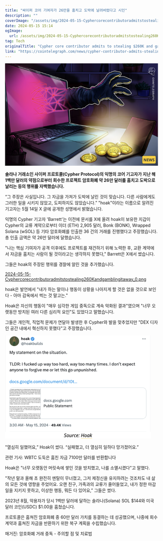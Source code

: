 ```yaml
---
title: "싸이퍼 코어 기여자가 26만을 훔치고 도박에 날려버렸다고 시인"
description: ""
coverImage: "/assets/img/2024-05-15-Cyphercorecontributoradmitstostealing260Kandgamblingitaway_thumbnail.png"
date: 2024-05-15 15:14
ogImage: 
  url: /assets/img/2024-05-15-Cyphercorecontributoradmitstostealing260Kandgamblingitaway_thumbnail.png
tag: Tech
originalTitle: "Cypher core contributor admits to stealing $260K and gambling it away"
link: "https://cointelegraph.com/news/cypher-contributor-admits-stealing-gambling-protocol-funds"
---
```



![2024-05-15-Cyphercorecontributoradmitstostealing260Kandgamblingitaway_thumbnail](/assets/img/2024-05-15-Cyphercorecontributoradmitstostealing260Kandgamblingitaway_thumbnail.png)

**솔라나 거래소인 사이퍼 프로토콜(Cypher Protocol)의 익명의 코어 기고자가 지난 해 1백만 달러의 약점으로부터 회수한 프로젝트 암호화폐 약 26만 달러를 훔치고 도박으로 날리는 등의 행위를 자백했습니다.**

“그 주장은 사실입니다. 그 자금을 가져가 도박에 날린 것이 맞습니다. 다른 사람에게도 그러한 일을 시키지 않았고, 도피하지도 않았습니다.” "hoak"이라는 이름으로 알려진 기고자는 5월 14일 X 글에 공개한 성명에서 밝혔습니다.



익명의 Cypher 기고자 'Barrett'는 이전에 문서를 X에 올려 hoak이 보유한 지갑이 Cypher의 교류 계약으로부터 이더 (ETH) 2,905 달러, Bonk (BONK), Wrapped Solana (wSOL) 등 기타 암호화폐를 인출한 36 건의 거래를 진행했다고 주장했습니다. 총 인출 금액은 약 26만 달러에 달했습니다.

"나는 핵심 기여자가 공격 이후에도 프로젝트를 재건하기 위해 노력한 후, 교환 계약에서 자금을 훔치는 사람이 될 것이라고는 생각하지 못했다," Barrett은 X에서 썼습니다.

그들은 hoak의 주장된 행위를 경찰에 알린 것을 추가했습니다.

[2024-05-15-Cyphercorecontributoradmitstostealing260Kandgamblingitaway_0.png](/assets/img/2024-05-15-Cyphercorecontributoradmitstostealing260Kandgamblingitaway_0.png)



hoak은 발언에서 "내가 하는 말이나 행동이 상황을 나아지게 할 것은 없을 것으로 보인다 - 아마 감옥에서 썩는 것 말고는."

Hoak은 자신의 행동이 "매우 심각한 게임 중독으로 계속 악화된 결과"였으며 "너무 오랫동안 방치된 여러 다른 심리적 요인"도 있었다고 말했습니다.

그들은 개인적, 직업적 문제가 연달아 발생한 후 Cypher와 발을 맞추었지만 "DEX 디자인 공간 내에서 혁신하지 못했다"고 주장했습니다.

![이미지](/assets/img/2024-05-15-Cyphercorecontributoradmitstostealing260Kandgamblingitaway_1.png)



"열심히 일했어요,” Hoak이 썼다. “실패했고, 더 열심히 일하다 망가졌어요.”

관련 기사: WBTC 도둑은 훔친 자금 7100만 달러를 반환합니다

Hoak은 "너무 오랫동안 머릿속에 쌓인 것을 방치했고, 나를 소멸시켰다"고 말했다.

"작년 말과 올해 초 완전히 멘탈이 무너졌고, 그저 제정신을 유지하려는 것조차도 내 삶의 모든 것에 영향을 주었어요. 오랜 친구, 가족과의 교류가 줄어들었고, 내가 정한 마감일을 지키지 못하고, 이상한 행동, 뭐든 다 있어요,” 그들은 썼다.



2023년 8월, 악용자가 당시 1백만 달러에 달하는 솔라나(Solana) SOL $144와 미국 달러 코인(USDC) $1.00을 훔쳤습니다.

프로토콜은 훔쳐진 암호화폐 중 60만 달러 가치를 동결하는 데 성공했으며, 나중에 회수 계약과 훔쳐진 자금을 반환하기 위한 복구 계획을 수립했습니다.

매거진: 암호화폐 거래 중독 - 주의할 점 및 치료법